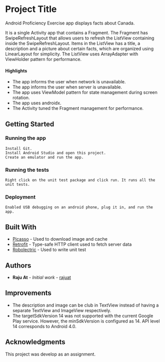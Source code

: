 # Project Title

Android Proficiency Exercise app displays facts about Canada.

It is a single Activity app that contains a Fragment. The Fragment has SwipeRefreshLayout that allows users to refresh the ListView containing inside the SwipeRefreshLayout. Items in the ListView has a title, a description and a picture about certain facts, which are organized using LinearLayout for simplicity. The ListView uses ArrayAdapter with ViewHolder pattern for performance.

#### Highlights
* The app informs the user when network is unavailable.
* The app informs the user when server is unavailable.
* The app uses ViewModel pattern for state management during screen rotation.
* The app uses androidx.
* The Activity tuned the Fragment management for performance.

## Getting Started

### Running the app

```
Install Git.
Install Android Studio and open this project.
Create an emulator and run the app.
```

### Running the tests

```
Right click on the unit test package and click run. It runs all the unit tests.
```

### Deployment

```
Enabled USB debugging on an android phone, plug it in, and run the app.
```

## Built With

* [Picasso](https://square.github.io/picasso/) - Used to download image and cache
* [Retrofit](https://square.github.io/retrofit/) - Type-safe HTTP client used to fetch server data
* [Robolectric](http://robolectric.org/) - Used to write unit test


## Authors

* **Raju At** - *Initial work* - [rajuat](https://github.com/rajuat/)

## Improvements

* The description and image can be club in TextView instead of having a separate TextView and ImageView respectively.
* The targetSdkVersion 14 was not supported with the current Google Play service. However, the minSdkVersion is configured as 14. API level 14 corresponds to Android 4.0.

## Acknowledgments

This project was develop as an assignment.